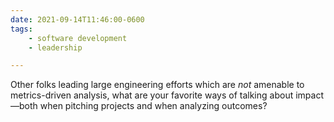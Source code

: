 ```yaml
---
date: 2021-09-14T11:46:00-0600
tags:
    - software development
    - leadership

---
```


Other folks leading large engineering efforts which are *not* amenable to metrics-driven analysis, what are your favorite ways of talking about impact—both when pitching projects and when analyzing outcomes?
